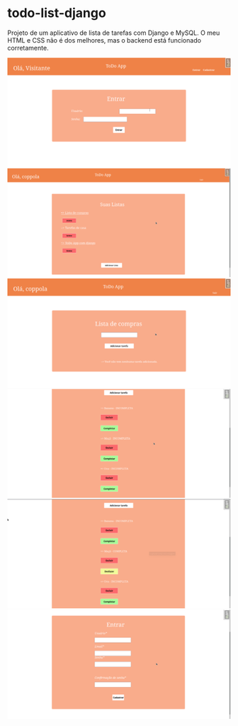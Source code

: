 # todo-list-django
Projeto de um aplicativo de lista de tarefas com Django e MySQL.
O meu HTML e CSS não é dos melhores, mas o backend está funcionado corretamente.  

![image](https://github.com/matheusbucater/todo-list-django/blob/main/resources/login-django.png)
![image](https://github.com/matheusbucater/todo-list-django/blob/main/resources/todos.png)
![image](https://github.com/matheusbucater/todo-list-django/blob/main/resources/todo.png)
![image](https://github.com/matheusbucater/todo-list-django/blob/main/resources/tasks.png)
![image](https://github.com/matheusbucater/todo-list-django/blob/main/resources/tasks2.png)
![image](https://github.com/matheusbucater/todo-list-django/blob/main/resources/register.png)
